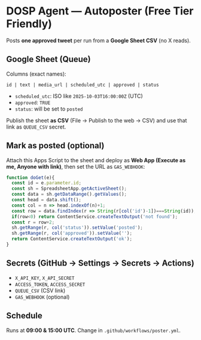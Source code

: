# DOSP Agent — Autoposter (Free Tier Friendly)

Posts **one approved tweet** per run from a **Google Sheet CSV** (no X reads).

## Google Sheet (Queue)
Columns (exact names):
```
id | text | media_url | scheduled_utc | approved | status
```
- `scheduled_utc`: ISO like `2025-10-03T16:00:00Z` (UTC)
- `approved`: `TRUE`
- `status`: will be set to `posted`

Publish the sheet **as CSV** (File → Publish to the web → CSV) and use that link as `QUEUE_CSV` secret.

## Mark as posted (optional)
Attach this Apps Script to the sheet and deploy as **Web App (Execute as me, Anyone with link)**, then set the URL as `GAS_WEBHOOK`:
```js
function doGet(e){
  const id = e.parameter.id;
  const sh = SpreadsheetApp.getActiveSheet();
  const data = sh.getDataRange().getValues();
  const head = data.shift();
  const col = n => head.indexOf(n)+1;
  const row = data.findIndex(r => String(r[col('id')-1])===String(id));
  if(row<0) return ContentService.createTextOutput('not found');
  const r = row+2;
  sh.getRange(r, col('status')).setValue('posted');
  sh.getRange(r, col('approved')).setValue('');
  return ContentService.createTextOutput('ok');
}
```

## Secrets (GitHub → Settings → Secrets → Actions)
- `X_API_KEY`, `X_API_SECRET`
- `ACCESS_TOKEN`, `ACCESS_SECRET`
- `QUEUE_CSV` (CSV link)
- `GAS_WEBHOOK` (optional)

## Schedule
Runs at **09:00 & 15:00 UTC**. Change in `.github/workflows/poster.yml`.
